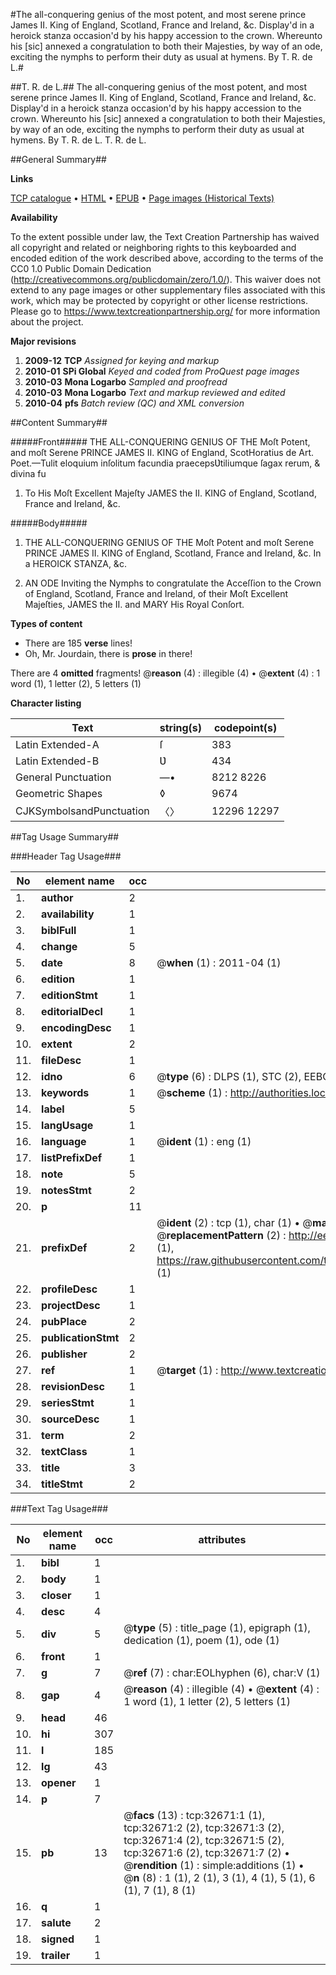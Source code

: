 #The all-conquering genius of the most potent, and most serene prince James II. King of England, Scotland, France and Ireland, &c. Display'd in a heroick stanza occasion'd by his happy accession to the crown. Whereunto his [sic] annexed a congratulation to both their Majesties, by way of an ode, exciting the nymphs to perform their duty as usual at hymens. By T. R. de L.#

##T. R. de L.##
The all-conquering genius of the most potent, and most serene prince James II. King of England, Scotland, France and Ireland, &c. Display'd in a heroick stanza occasion'd by his happy accession to the crown. Whereunto his [sic] annexed a congratulation to both their Majesties, by way of an ode, exciting the nymphs to perform their duty as usual at hymens. By T. R. de L.
T. R. de L.

##General Summary##

**Links**

[TCP catalogue](http://www.ota.ox.ac.uk/tcp/)  • 
[HTML](http://tei.it.ox.ac.uk/tcp/Texts-HTML/free/A49/A49919.html)  • 
[EPUB](http://tei.it.ox.ac.uk/tcp/Texts-EPUB/free/A49/A49919.epub) • 
[Page images (Historical Texts)](https://historicaltexts.jisc.ac.uk/eebo-99828244e)

**Availability**

To the extent possible under law, the Text Creation Partnership has waived all copyright and related or neighboring rights to this keyboarded and encoded edition of the work described above, according to the terms of the CC0 1.0 Public Domain Dedication (http://creativecommons.org/publicdomain/zero/1.0/). This waiver does not extend to any page images or other supplementary files associated with this work, which may be protected by copyright or other license restrictions. Please go to https://www.textcreationpartnership.org/ for more information about the project.

**Major revisions**

1. __2009-12__ __TCP__ *Assigned for keying and markup*
1. __2010-01__ __SPi Global__ *Keyed and coded from ProQuest page images*
1. __2010-03__ __Mona Logarbo__ *Sampled and proofread*
1. __2010-03__ __Mona Logarbo__ *Text and markup reviewed and edited*
1. __2010-04__ __pfs__ *Batch review (QC) and XML conversion*

##Content Summary##

#####Front#####
THE ALL-CONQUERING GENIUS OF THE Moſt Potent, and moſt Serene PRINCE JAMES II. KING of England, ScotHoratius de Art. Poet.—Tulit eloquium inſolitum facundia praecepsƲtiliumque ſagax rerum, & divina fu
1. To His Moſt Excellent Majeſty JAMES the II. KING of England, Scotland, France and Ireland, &c.

#####Body#####

1. THE ALL-CONQUERING GENIUS OF THE Moſt Potent and moſt Serene PRINCE JAMES II. KING of England, Scotland, France and Ireland, &c. In a HEROICK STANZA, &c.

1. AN ODE Inviting the Nymphs to congratulate the Acceſſion to the Crown of England, Scotland, France and Ireland, of their Moſt Excellent Majeſties, JAMES the II. and MARY His Royal Conſort.

**Types of content**

  * There are 185 **verse** lines!
  * Oh, Mr. Jourdain, there is **prose** in there!

There are 4 **omitted** fragments! 
 @__reason__ (4) : illegible (4)  •  @__extent__ (4) : 1 word (1), 1 letter (2), 5 letters (1)

**Character listing**


|Text|string(s)|codepoint(s)|
|---|---|---|
|Latin Extended-A|ſ|383|
|Latin Extended-B|Ʋ|434|
|General Punctuation|—•|8212 8226|
|Geometric Shapes|◊|9674|
|CJKSymbolsandPunctuation|〈〉|12296 12297|

##Tag Usage Summary##

###Header Tag Usage###

|No|element name|occ|attributes|
|---|---|---|---|
|1.|__author__|2||
|2.|__availability__|1||
|3.|__biblFull__|1||
|4.|__change__|5||
|5.|__date__|8| @__when__ (1) : 2011-04 (1)|
|6.|__edition__|1||
|7.|__editionStmt__|1||
|8.|__editorialDecl__|1||
|9.|__encodingDesc__|1||
|10.|__extent__|2||
|11.|__fileDesc__|1||
|12.|__idno__|6| @__type__ (6) : DLPS (1), STC (2), EEBO-CITATION (1), PROQUEST (1), VID (1)|
|13.|__keywords__|1| @__scheme__ (1) : http://authorities.loc.gov/ (1)|
|14.|__label__|5||
|15.|__langUsage__|1||
|16.|__language__|1| @__ident__ (1) : eng (1)|
|17.|__listPrefixDef__|1||
|18.|__note__|5||
|19.|__notesStmt__|2||
|20.|__p__|11||
|21.|__prefixDef__|2| @__ident__ (2) : tcp (1), char (1)  •  @__matchPattern__ (2) : ([0-9\-]+):([0-9IVX]+) (1), (.+) (1)  •  @__replacementPattern__ (2) : http://eebo.chadwyck.com/downloadtiff?vid=$1&page=$2 (1), https://raw.githubusercontent.com/textcreationpartnership/Texts/master/tcpchars.xml#$1 (1)|
|22.|__profileDesc__|1||
|23.|__projectDesc__|1||
|24.|__pubPlace__|2||
|25.|__publicationStmt__|2||
|26.|__publisher__|2||
|27.|__ref__|1| @__target__ (1) : http://www.textcreationpartnership.org/docs/. (1)|
|28.|__revisionDesc__|1||
|29.|__seriesStmt__|1||
|30.|__sourceDesc__|1||
|31.|__term__|2||
|32.|__textClass__|1||
|33.|__title__|3||
|34.|__titleStmt__|2||


###Text Tag Usage###

|No|element name|occ|attributes|
|---|---|---|---|
|1.|__bibl__|1||
|2.|__body__|1||
|3.|__closer__|1||
|4.|__desc__|4||
|5.|__div__|5| @__type__ (5) : title_page (1), epigraph (1), dedication (1), poem (1), ode (1)|
|6.|__front__|1||
|7.|__g__|7| @__ref__ (7) : char:EOLhyphen (6), char:V (1)|
|8.|__gap__|4| @__reason__ (4) : illegible (4)  •  @__extent__ (4) : 1 word (1), 1 letter (2), 5 letters (1)|
|9.|__head__|46||
|10.|__hi__|307||
|11.|__l__|185||
|12.|__lg__|43||
|13.|__opener__|1||
|14.|__p__|7||
|15.|__pb__|13| @__facs__ (13) : tcp:32671:1 (1), tcp:32671:2 (2), tcp:32671:3 (2), tcp:32671:4 (2), tcp:32671:5 (2), tcp:32671:6 (2), tcp:32671:7 (2)  •  @__rendition__ (1) : simple:additions (1)  •  @__n__ (8) : 1 (1), 2 (1), 3 (1), 4 (1), 5 (1), 6 (1), 7 (1), 8 (1)|
|16.|__q__|1||
|17.|__salute__|2||
|18.|__signed__|1||
|19.|__trailer__|1||
